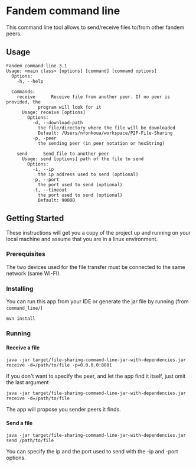 # Fandem command line

This command line tool allows to send/receive files to/from other fandem peers.

## Usage

```
Fandem command-line 3.1
Usage: <main class> [options] [command] [command options]
  Options:
    -h, --help

  Commands:
    receive      Receive file from another peer. If no peer is provided, the 
            program will look for it
      Usage: receive [options]
        Options:
          -d, --download-path
            the file/directory where the file will be downloaded
            Default: /Users/nfonkoua/workspace/P2P-File-Sharing
          -p, -peer
            the sending peer (in peer notation or hexString)

    send      Send file to another peer
      Usage: send [options] path of the file to send
        Options:
          -i, --ip
            the ip address used to send (optional)
          -p, --port
            the port used to send (optional)
          -t, --timeout
            the port used to send (optional)
            Default: 90000
```

## Getting Started

These instructions will get you a copy of the project up and running on your local machine and assume that you are in a linux environment.

### Prerequisites

The two devices used for the file transfer must be connected to the same network (same WI-FI).

### Installing
You can run this app from your IDE or generate the jar file by running (from `command_line/`)
```
mvn install
```

### Running

#### Receive a file
```
java -jar target/file-sharing-command-line-jar-with-dependencies.jar receive -d=/path/to/file -p=0.0.0.0:8081
```

If you don't want to specify the peer, and let the app find it itself, just omit the last argument 
```
java -jar target/file-sharing-command-line-jar-with-dependencies.jar receive -d=/path/to/file
```
The app will propose you sender peers it finds.

#### Send a file

```
java -jar target/file-sharing-command-line-jar-with-dependencies.jar send /path/to/file
```

You can specify the ip and the port used to send with the -ip and -port options.
